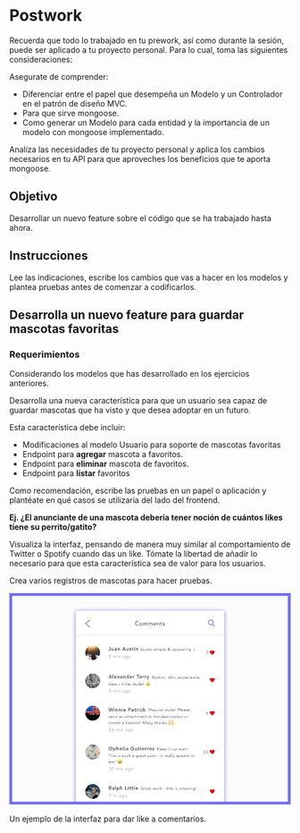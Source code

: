 # Postwork

Recuerda que todo lo trabajado en tu prework, así como durante la sesión, puede ser aplicado a tu proyecto personal. Para lo cual, toma las siguientes consideraciones:

Asegurate de comprender:

  - Diferenciar entre el papel que desempeña un Modelo y un Controlador en el patrón de diseño MVC.
  - Para que sirve mongoose.
  - Como generar un Modelo para cada entidad y la importancia de un modelo con mongoose implementado.
  
Analiza las necesidades de tu proyecto personal y aplica los cambios necesarios en tu API para que aproveches los beneficios que te aporta mongoose.

## Objetivo

Desarrollar un nuevo feature sobre el código que se ha trabajado hasta ahora.

## Instrucciones

Lee las indicaciones, escribe los cambios que vas  a hacer en los modelos y plantea pruebas antes de comenzar a codificarlos.

## Desarrolla un nuevo feature para guardar mascotas favoritas

### Requerimientos

Considerando los modelos que has desarrollado en los ejercicios anteriores. 

Desarrolla una nueva característica para que un usuario sea capaz de guardar mascotas que ha visto y que desea adoptar en un futuro.

Esta característica debe incluir:

- Modificaciones al modelo Usuario para soporte de mascotas favoritas
- Endpoint para **agregar** mascota a favoritos.
- Endpoint para **eliminar** mascota de favoritos.
- Endpoint para **listar** favoritos

Como recomendación, escribe las pruebas en un papel o aplicación y plantéate en qué casos se utilizaría del lado del frontend.

**Ej. ¿El anunciante de una mascota debería tener noción de cuántos likes tiene su perrito/gatito?**

Visualiza la interfaz, pensando de manera muy similar al comportamiento de Twitter o Spotify cuando das un like. Tómate la libertad de añadir lo necesario para que esta característica sea de valor para los usuarios.

Crea varios registros de mascotas para hacer pruebas.

![Untitled.png](Untitled.png)

Un ejemplo de la interfaz para dar like a comentarios.
